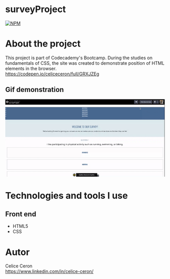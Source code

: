 # surveyProject
[![NPM](https://img.shields.io/npm/l/react)](https://github.com/celiceceron/surveyProject/blob/master/licence)

# About the project
This project is part of Codecademy's Bootcamp.
During the studies on fundamentals of CSS, the site was created to demonstrate position of HTML elements in the browser.<br>
https://codepen.io/celiceceron/full/GRXJZEg

## Gif demonstration
![Web 1](https://github.com/celiceceron/surveyProject/blob/0b686e5a620832016ca9a1e87978636b0627ba8c/web%20page.gif)


# Technologies and tools I use
## Front end
- HTML5
- CSS 

# Autor
Celice Ceron <br>
https://www.linkedin.com/in/celice-ceron/
